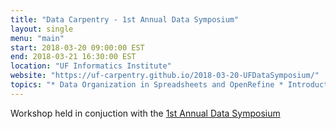 ```yaml
---
title: "Data Carpentry - 1st Annual Data Symposium"
layout: single
menu: "main"
start: 2018-03-20 09:00:00 EST
end: 2018-03-21 16:30:00 EST
location: "UF Informatics Institute"
website: "https://uf-carpentry.github.io/2018-03-20-UFDataSymposium/"
topics: "* Data Organization in Spreadsheets and OpenRefine * Introduction to R * Data Analysis and Visualization in R * SQL for Data Management *"
---
```

Workshop held in conjuction with the [1st Annual Data Symposium](http://cms.uflib.ufl.edu/envisioning-data-symposium/registration)